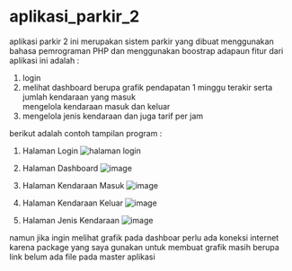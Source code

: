 # aplikasi_parkir_2
aplikasi parkir 2 ini merupakan sistem parkir yang dibuat menggunakan bahasa pemrograman PHP dan menggunakan boostrap 
adapaun fitur dari aplikasi ini adalah : 
<ol>
    <li>login</li>
    <li>melihat dashboard berupa grafik pendapatan 1 minggu terakir serta jumlah kendaraan yang masuk</li
    <li>mengelola kendaraan masuk dan keluar</li>
    <li>mengelola jenis kendaraan dan juga tarif per jam</li> 
</ol>

berikut adalah contoh tampilan program : <br>
1. Halaman Login
![halaman login](https://user-images.githubusercontent.com/65668031/150052997-17c3ad1c-bc67-4902-b368-3e2c8d6ca503.jpeg)

2. Halaman Dashboard
![image](https://user-images.githubusercontent.com/65668031/150053485-56afce66-d702-413e-9dd2-7cd268b65654.png)

3. Halaman Kendaraan Masuk
 ![image](https://user-images.githubusercontent.com/65668031/150054127-f524a739-abad-4db6-aa82-9cb14402d00c.png)
 
4. Halaman Kendaraan Keluar
  ![image](https://user-images.githubusercontent.com/65668031/150053839-dd47d606-7f78-4e20-8076-90eec9d09479.png)

5. Halaman Jenis Kendaraan
    ![image](https://user-images.githubusercontent.com/65668031/150054043-c2e96e56-3cdd-4bec-b496-ac4b9ada572e.png)

namun jika ingin melihat grafik pada dashboar perlu ada koneksi internet karena package yang saya gunakan untuk membuat grafik masih berupa link belum ada file pada master aplikasi 
